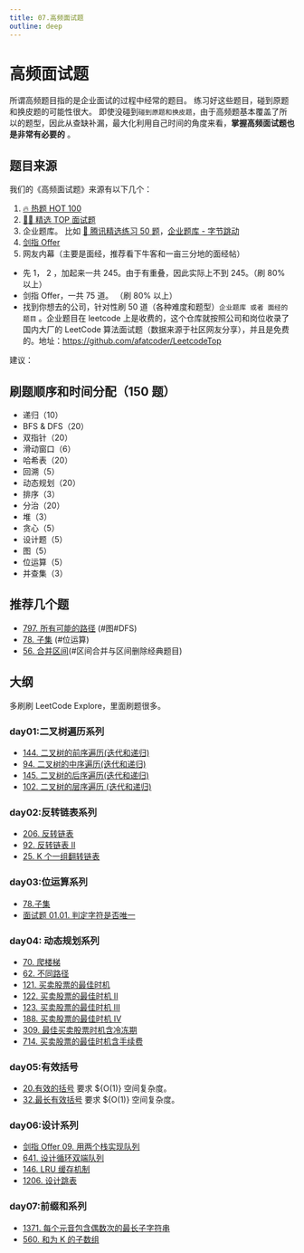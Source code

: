 ```yaml
---
title: 07.高频面试题
outline: deep
---
```

# 高频面试题

所谓高频题目指的是企业面试的过程中经常的题目。 练习好这些题目，碰到原题和换皮题的可能性很大。 即使没碰到`碰到原题和换皮题`，由于高频题基本覆盖了所以的题型，因此从查缺补漏，最大化利用自己时间的角度来看，**掌握高频面试题也是非常有必要的** 。

## 题目来源

我们的《高频面试题》来源有以下几个：

1. [🔥 热题 HOT 100](https://leetcode-cn.com/problem-list/2cktkvj/)
2. [ 👨‍💻 精选 TOP 面试题](https://leetcode-cn.com/problem-list/2ckc81c/)
3. 企业题库。 比如 [🐧 腾讯精选练习 50 题](https://leetcode-cn.com/problem-list/ex0k24j/)，[企业题库 - 字节跳动](https://leetcode-cn.com/company/bytedance/)
4. [剑指 Offer](https://leetcode-cn.com/problem-list/xb9nqhhg/)
5. 网友内幕（主要是面经，推荐看下牛客和一亩三分地的面经帖）

- 先 1， 2 ，加起来一共 245。由于有重叠，因此实际上不到 245。（刷 80% 以上）
- 剑指 Offer，一共 75 道。 （刷 80% 以上）
- 找到你想去的公司，针对性刷 50 道（各种难度和题型）`企业题库 或者 面经的题目` 。企业题目在 leetcode 上是收费的，这个仓库就按照公司和岗位收录了国内大厂的 LeetCode 算法面试题（数据来源于社区网友分享），并且是免费的。地址：https://github.com/afatcoder/LeetcodeTop

建议：

## 刷题顺序和时间分配（150 题）

- 递归（10）
- BFS & DFS（20）
- 双指针（20）
- 滑动窗口（6）
- 哈希表（20）
- 回溯（5）
- 动态规划（20）
- 排序（3）
- 分治（20）
- 堆（3）
- 贪心（5）
- 设计题（5）
- 图（5）
- 位运算（5）
- 并查集（3）

## 推荐几个题

- [797. 所有可能的路径](https://leetcode-cn.com/problems/all-paths-from-source-to-target/) (#图#DFS)
- [78. 子集](https://leetcode-cn.com/problems/subsets/) (#位运算)
- [56. 合并区间](https://github.com/azl397985856/leetcode/blob/master/problems/56.merge-intervals.md)(#区间合并与区间删除经典题目)

## 大纲

多刷刷 LeetCode Explore，里面刷题很多。

### day01:二叉树遍历系列

- [144. 二叉树的前序遍历(迭代和递归)](https://leetcode-cn.com/problems/binary-tree-preorder-traversal/)
- [94. 二叉树的中序遍历(迭代和递归)](https://leetcode-cn.com/problems/binary-tree-inorder-traversal/)
- [145. 二叉树的后序遍历(迭代和递归)](https://leetcode-cn.com/problems/binary-tree-postorder-traversal/)
- [102. 二叉树的层序遍历 (迭代和递归)](https://leetcode-cn.com/problems/binary-tree-level-order-traversal/)

### day02:反转链表系列

- [206. 反转链表](https://leetcode-cn.com/problems/reverse-linked-list/)
- [92. 反转链表 II](https://leetcode-cn.com/problems/reverse-linked-list-ii/)
- [25. K 个一组翻转链表](https://leetcode-cn.com/problems/reverse-nodes-in-k-group/)

### day03:位运算系列

- [78.子集](https://leetcode-cn.com/problems/subsets/)
- [面试题 01.01. 判定字符是否唯一](https://github.com/azl397985856/leetcode/issues/432)

### day04: 动态规划系列

- [70. 爬楼梯](https://leetcode-cn.com/problems/climbing-stairs/)
- [62. 不同路径](https://leetcode-cn.com/problems/unique-paths/)
- [121. 买卖股票的最佳时机](https://leetcode-cn.com/problems/best-time-to-buy-and-sell-stock/)
- [122. 买卖股票的最佳时机 II](https://leetcode-cn.com/problems/best-time-to-buy-and-sell-stock-ii/)
- [123. 买卖股票的最佳时机 III](https://leetcode-cn.com/problems/best-time-to-buy-and-sell-stock-iii/)
- [188. 买卖股票的最佳时机 IV](https://leetcode-cn.com/problems/best-time-to-buy-and-sell-stock-iv/)
- [309. 最佳买卖股票时机含冷冻期](https://leetcode-cn.com/problems/best-time-to-buy-and-sell-stock-with-cooldown/)
- [714. 买卖股票的最佳时机含手续费](https://leetcode-cn.com/problems/best-time-to-buy-and-sell-stock-with-transaction-fee/)

### day05:有效括号

- [20.有效的括号](https://leetcode-cn.com/problems/valid-parentheses/) 要求 ${O(1)} 空间复杂度。
- [32.最长有效括号](https://leetcode-cn.com/problems/longest-valid-parentheses/) 要求 ${O(1)} 空间复杂度。

### day06:设计系列

- [剑指 Offer 09. 用两个栈实现队列](https://leetcode-cn.com/problems/yong-liang-ge-zhan-shi-xian-dui-lie-lcof/)
- [641. 设计循环双端队列](https://leetcode-cn.com/problems/design-circular-deque/)
- [146. LRU 缓存机制](https://leetcode-cn.com/problems/lru-cache/)
- [1206. 设计跳表](https://leetcode-cn.com/problems/design-skiplist/)

### day07:前缀和系列

- [1371. 每个元音包含偶数次的最长子字符串](https://leetcode-cn.com/problems/find-the-longest-substring-containing-vowels-in-even-counts/)
- [560. 和为 K 的子数组](https://leetcode-cn.com/problems/subarray-sum-equals-k/)
